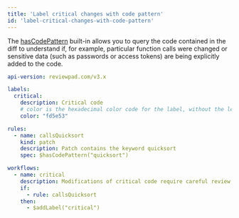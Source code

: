 ```yaml
---
title: 'Label critical changes with code pattern'
id: 'label-critical-changes-with-code-pattern'
---
```


The [hasCodePattern](../../reviewpad-file-specification/aladino-specification/aladino-built-ins.mdx#hascodepattern) built-in allows you to query the code contained in the diff to understand if, for example, particular function calls were changed or sensitive data (such as passwords or access tokens) are being explicitly added to the code.

```yaml
api-version: reviewpad.com/v3.x

labels:
  critical:
    description: Critical code
    # color is the hexadecimal color code for the label, without the leading #.
    color: "fd5e53"

rules:
  - name: callsQuicksort
    kind: patch
    description: Patch contains the keyword quicksort
    spec: $hasCodePattern("quicksort")

workflows:
  - name: critical
    description: Modifications of critical code require careful review
    if:
      - rule: callsQuicksort
    then:
      - $addLabel("critical")
``` 